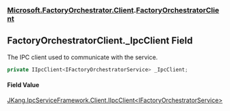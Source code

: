### [Microsoft.FactoryOrchestrator.Client](Microsoft_FactoryOrchestrator_Client.md 'Microsoft.FactoryOrchestrator.Client').[FactoryOrchestratorClient](FactoryOrchestratorClient.md 'Microsoft.FactoryOrchestrator.Client.FactoryOrchestratorClient')
## FactoryOrchestratorClient._IpcClient Field
The IPC client used to communicate with the service.  
```csharp
private IIpcClient<IFactoryOrchestratorService> _IpcClient;
```
#### Field Value
[JKang.IpcServiceFramework.Client.IIpcClient&lt;](https://docs.microsoft.com/en-us/dotnet/api/JKang.IpcServiceFramework.Client.IIpcClient-1 'JKang.IpcServiceFramework.Client.IIpcClient')[IFactoryOrchestratorService](./../CoreLibrary/IFactoryOrchestratorService.md 'Microsoft.FactoryOrchestrator.Core.IFactoryOrchestratorService')[&gt;](https://docs.microsoft.com/en-us/dotnet/api/JKang.IpcServiceFramework.Client.IIpcClient-1 'JKang.IpcServiceFramework.Client.IIpcClient')
